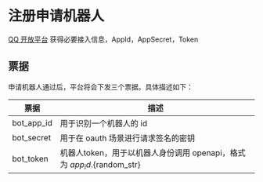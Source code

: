 # 注册申请机器人

[QQ 开放平台](https://qqminiapp.cdn-go.cn/open-platform/5a0464bb/favicon.ico) 获得必要接入信息，AppId，AppSecret，Token

## 票据
申请机器人通过后，平台将会下发三个票据。具体描述如下：

| 票据 | 描述 |
| --- | --- |
| bot_app_id | 用于识别一个机器人的 id |
| bot_secret | 用于在 oauth 场景进行请求签名的密钥 |
| bot_token | 机器人token，用于以机器人身份调用 openapi，格式为 ${app_id}.${random_str} |
